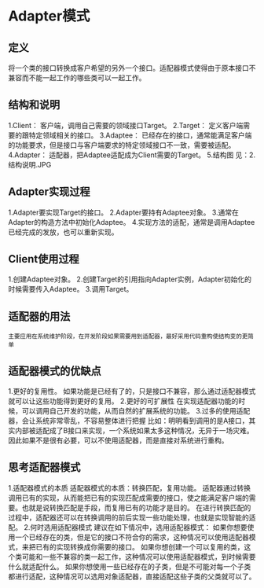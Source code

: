 # Adapter模式

## 定义
将一个类的接口转换成客户希望的另外一个接口。适配器模式使得由于原本接口不兼容而不能一起工作的哪些类可以一起工作。

## 结构和说明
1.Client：
客户端，调用自己需要的领域接口Target。
2.Target：
定义客户端需要的跟特定领域相关的接口。
3.Adaptee：
已经存在的接口，通常能满足客户端的功能要求，但是接口与客户端要求的特定领域接口不一致，需要被适配。
4.Adapter：
适配器，把Adaptee适配成为Client需要的Target。
5.结构图
见：2.结构说明.JPG

## Adapter实现过程
1.Adapter要实现Target的接口。
2.Adapter要持有Adaptee对象。
3.通常在Adapter的构造方法中初始化Adaptee。
4.实现方法的适配，通常是调用Adaptee已经完成的发放，也可以重新实现。

## Client使用过程
1.创建Adaptee对象。
2.创建Target的引用指向Adapter实例，Adapter初始化的时候需要传入Adaptee。
3.调用Target。

## 适配器的用法
	主要应用在系统维护阶段，在开发阶段如果需要用到适配器，最好采用代码重构使结构变的更简单


## 适配器模式的优缺点
1.更好的复用性。
    如果功能是已经有了的，只是接口不兼容，那么通过适配器模式就可以让这些功能得到更好的复用。
2.更好的可扩展性
    在实现适配器功能的时候，可以调用自己开发的功能，从而自然的扩展系统的功能。
3.过多的使用适配器，会让系统非常零乱，不容易整体进行把握
    比如：明明看到调用的是A接口，其实内部被适配成了B接口来实现，一个系统如果太多这种情况，无异于一场灾难。因此如果不是很有必要，可以不使用适配器，而是直接对系统进行重构。

## 思考适配器模式
1.适配器模式的本质
适配器模式的本质：转换匹配，复用功能。
适配器通过转换调用已有的实现，从而能把已有的实现匹配成需要的接口，使之能满足客户端的需要。也就是说转换匹配是手段，而复用已有的功能才是目的。
在进行转换匹配的过程中，适配器还可以在转换调用的前后实现一些功能处理，也就是实现智能的适配。
2.何时选用适配器模式
建议在如下情况中，选用适配器模式：
如果你想要使用一个已经存在的类，但是它的接口不符合你的需求，这种情况可以使用适配器模式，来把已有的实现转换成你需要的接口。
如果你想创建一个可以复用的类，这个类可能和一些不兼容的类一起工作，这种情况可以使用适配器模式，到时候需要什么就适配什么。
如果你想使用一些已经存在的子类，但是不可能对每一个子类都进行适配，这种情况可以选用对象适配器，直接适配这些子类的父类就可以了。



